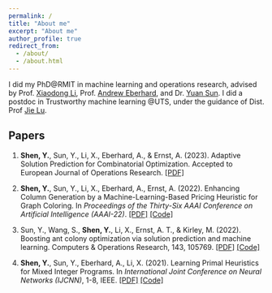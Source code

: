```yaml
---
permalink: /
title: "About me"
excerpt: "About me"
author_profile: true
redirect_from: 
  - /about/
  - /about.html
---
```


I did my PhD@RMIT in machine learning and operations research, advised by Prof. [Xiaodong Li](https://titan.csit.rmit.edu.au/~e46507), Prof. [Andrew Eberhard](https://www.rmit.edu.au/contact/staff-contacts/academic-staff/e/eberhard-professor-andrew), and Dr. [Yuan Sun](https://scholars.latrobe.edu.au/y6sun). I did a postdoc in Trustworthy machine learning @UTS, under the guidance of Dist. Prof [Jie Lu](https://profiles.uts.edu.au/jie.lu).



## Papers 
1. __Shen, Y.__, Sun, Y., Li, X., Eberhard, A., & Ernst, A. (2023). Adaptive Solution Prediction for Combinatorial Optimization. Accepted to European Journal of Operations Research. [[PDF]](https://arxiv.org/abs/2204.08700)

2. __Shen, Y.__, Sun, Y., Li, X., Eberhard, A., Ernst, A. (2022). Enhancing Column Generation by a Machine-Learning-Based Pricing Heuristic for Graph Coloring. In *Proceedings of the Thirty-Six AAAI Conference on Artificial Intelligence (AAAI-22)*. [[PDF]](https://arxiv.org/pdf/2112.04906.pdf) [[Code]](https://github.com/Joey-Shen/MLPH)

3. Sun, Y., Wang, S., __Shen, Y.__, Li, X., Ernst, A. T., & Kirley, M. (2022). Boosting ant colony optimization via solution prediction and machine learning. Computers & Operations Research, 143, 105769. [[PDF]](https://www.sciencedirect.com/science/article/pii/S0305054822000636) [[Code]](https://github.com/yuansuny/MLACO)

4. __Shen, Y.__, Sun, Y., Eberhard, A., Li, X. (2021). Learning Primal Heuristics for Mixed Integer Programs. In *International Joint Conference on Neural Networks (IJCNN)*, 1-8, IEEE. [[PDF]](https://arxiv.org/pdf/2107.00866.pdf) [[Code]](https://github.com/Joey-Shen/pb-dfs)
